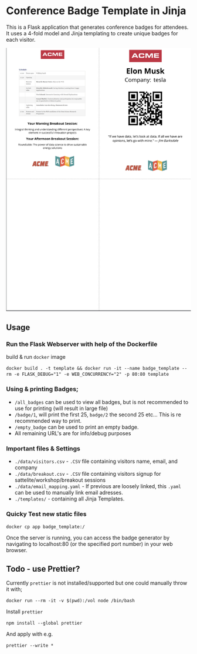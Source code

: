 # Conference Badge Template in Jinja

This is a Flask application that generates conference badges for attendees. It uses a 4-fold model and Jinja templating to create unique badges for each visitor.

![Example Badge](images/badge_example.png)

## Usage

### Run the Flask Webserver with help of the Dockerfile

build & run `docker` image

```
docker build . -t template && docker run -it --name badge_template --rm -e FLASK_DEBUG="1" -e WEB_CONCURRENCY="2" -p 80:80 template
```

### Using & printing Badges;

- `/all_badges` can be used to view all badges, but is not recommended to use for printing (will result in large file)
- `/badge/1`, will print the first 25, `badge/2` the second 25 etc... This is re recommended way to print.
- `/empty_badge` can be used to print an empty badge.
- All remaining URL's are for info/debug purposes

### Important files & Settings

- `./data/visitors.csv` - `.CSV` file containing visitors name, email, and company
- `./data/breakout.csv` - `.CSV` file containing visitors signup for sattelite/workshop/breakout sessions
- `./data/email_mapping.yaml` - If previous are loosely linked, this `.yaml` can be used to manually link email adresses.
- `./templates/` - containing all Jinja Templates.

### Quicky Test new static files

```
docker cp app badge_template:/ 
```
Once the server is running, you can access the badge generator by navigating to localhost:80 (or the specified port number) in your web browser.

## Todo - use Prettier?

Currently `prettier` is not installed/supported but one could manually throw it with;
```
docker run --rm -it -v $(pwd):/vol node /bin/bash
```
Install `prettier`
```
npm install --global prettier
```

And apply with e.g.

```
prettier --write *
```
